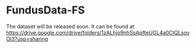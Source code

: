 # FundusData-FS
The dataset will be released soon. It can be found at https://drive.google.com/drive/folders/1zALhjo9nhSsApfteUGL4a0ClQLsovOl3?usp=sharing
